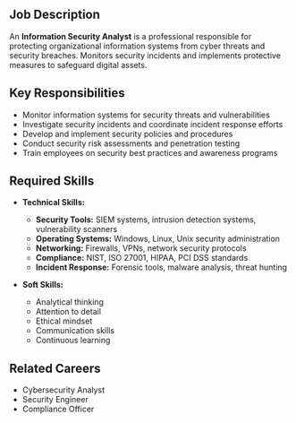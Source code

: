 ## Job Description
An **Information Security Analyst** is a professional responsible for protecting organizational information systems from cyber threats and security breaches. Monitors security incidents and implements protective measures to safeguard digital assets.

## Key Responsibilities
- Monitor information systems for security threats and vulnerabilities
- Investigate security incidents and coordinate incident response efforts
- Develop and implement security policies and procedures
- Conduct security risk assessments and penetration testing
- Train employees on security best practices and awareness programs

## Required Skills
- **Technical Skills:**
  - **Security Tools:** SIEM systems, intrusion detection systems, vulnerability scanners
  - **Operating Systems:** Windows, Linux, Unix security administration
  - **Networking:** Firewalls, VPNs, network security protocols
  - **Compliance:** NIST, ISO 27001, HIPAA, PCI DSS standards
  - **Incident Response:** Forensic tools, malware analysis, threat hunting

- **Soft Skills:**
  - Analytical thinking
  - Attention to detail
  - Ethical mindset
  - Communication skills
  - Continuous learning

## Related Careers
- Cybersecurity Analyst
- Security Engineer
- Compliance Officer